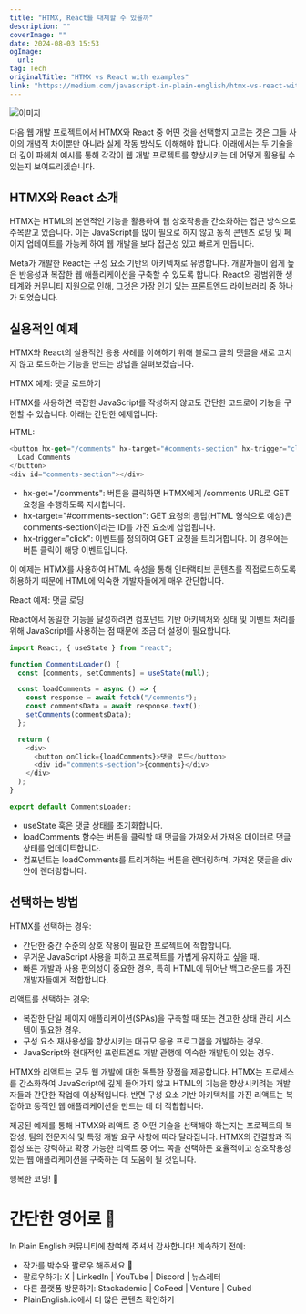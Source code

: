 ```yaml
---
title: "HTMX, React를 대체할 수 있을까"
description: ""
coverImage: ""
date: 2024-08-03 15:53
ogImage: 
  url: 
tag: Tech
originalTitle: "HTMX vs React with examples"
link: "https://medium.com/javascript-in-plain-english/htmx-vs-react-with-examples-14bd2d70bb4e"
---
```




![이미지](/assets/img/HTMXvsReactwithexamples_0.png)

다음 웹 개발 프로젝트에서 HTMX와 React 중 어떤 것을 선택할지 고르는 것은 그들 사이의 개념적 차이뿐만 아니라 실제 작동 방식도 이해해야 합니다. 아래에서는 두 기술을 더 깊이 파헤쳐 예시를 통해 각각이 웹 개발 프로젝트를 향상시키는 데 어떻게 활용될 수 있는지 보여드리겠습니다.

## HTMX와 React 소개

HTMX는 HTML의 본연적인 기능을 활용하여 웹 상호작용을 간소화하는 접근 방식으로 주목받고 있습니다. 이는 JavaScript를 많이 필요로 하지 않고 동적 콘텐츠 로딩 및 페이지 업데이트를 가능케 하여 웹 개발을 보다 접근성 있고 빠르게 만듭니다.

<div class="content-ad"></div>

Meta가 개발한 React는 구성 요소 기반의 아키텍처로 유명합니다. 개발자들이 쉽게 높은 반응성과 복잡한 웹 애플리케이션을 구축할 수 있도록 합니다. React의 광범위한 생태계와 커뮤니티 지원으로 인해, 그것은 가장 인기 있는 프론트엔드 라이브러리 중 하나가 되었습니다.

## 실용적인 예제

HTMX와 React의 실용적인 응용 사례를 이해하기 위해 블로그 글의 댓글을 새로 고치지 않고 로드하는 기능을 만드는 방법을 살펴보겠습니다.

HTMX 예제: 댓글 로드하기

<div class="content-ad"></div>

HTMX를 사용하면 복잡한 JavaScript를 작성하지 않고도 간단한 코드로이 기능을 구현할 수 있습니다. 아래는 간단한 예제입니다:

HTML:

```js
<button hx-get="/comments" hx-target="#comments-section" hx-trigger="click">
  Load Comments
</button>
<div id="comments-section"></div>
```

- hx-get="/comments": 버튼을 클릭하면 HTMX에게 /comments URL로 GET 요청을 수행하도록 지시합니다.
- hx-target="#comments-section": GET 요청의 응답(HTML 형식으로 예상)은 comments-section이라는 ID를 가진 요소에 삽입됩니다.
- hx-trigger="click": 이벤트를 정의하여 GET 요청을 트리거합니다. 이 경우에는 버튼 클릭이 해당 이벤트입니다.

<div class="content-ad"></div>

이 예제는 HTMX를 사용하여 HTML 속성을 통해 인터랙티브 콘텐츠를 직접로드하도록 허용하기 때문에 HTML에 익숙한 개발자들에게 매우 간단합니다.

React 예제: 댓글 로딩

React에서 동일한 기능을 달성하려면 컴포넌트 기반 아키텍처와 상태 및 이벤트 처리를 위해 JavaScript를 사용하는 점 때문에 조금 더 설정이 필요합니다.

```js
import React, { useState } from "react";

function CommentsLoader() {
  const [comments, setComments] = useState(null);

  const loadComments = async () => {
    const response = await fetch("/comments");
    const commentsData = await response.text();
    setComments(commentsData);
  };

  return (
    <div>
      <button onClick={loadComments}>댓글 로드</button>
      <div id="comments-section">{comments}</div>
    </div>
  );
}

export default CommentsLoader;
```

<div class="content-ad"></div>

- useState 훅은 댓글 상태를 초기화합니다.
- loadComments 함수는 버튼을 클릭할 때 댓글을 가져와서 가져온 데이터로 댓글 상태를 업데이트합니다.
- 컴포넌트는 loadComments를 트리거하는 버튼을 렌더링하며, 가져온 댓글을 div 안에 렌더링합니다.

## 선택하는 방법

HTMX를 선택하는 경우:

- 간단한 중간 수준의 상호 작용이 필요한 프로젝트에 적합합니다.
- 무거운 JavaScript 사용을 피하고 프로젝트를 가볍게 유지하고 싶을 때.
- 빠른 개발과 사용 편의성이 중요한 경우, 특히 HTML에 뛰어난 백그라운드를 가진 개발자들에게 적합합니다.

<div class="content-ad"></div>

리액트를 선택하는 경우:

- 복잡한 단일 페이지 애플리케이션(SPAs)을 구축할 때 또는 견고한 상태 관리 시스템이 필요한 경우.
- 구성 요소 재사용성을 향상시키는 대규모 응용 프로그램을 개발하는 경우.
- JavaScript와 현대적인 프런트엔드 개발 관행에 익숙한 개발팀이 있는 경우.

HTMX와 리액트는 모두 웹 개발에 대한 독특한 장점을 제공합니다. HTMX는 프로세스를 간소화하여 JavaScript에 깊게 들어가지 않고 HTML의 기능을 향상시키려는 개발자들과 간단한 작업에 이상적입니다. 반면 구성 요소 기반 아키텍처를 가진 리액트는 복잡하고 동적인 웹 애플리케이션을 만드는 데 더 적합합니다.

제공된 예제를 통해 HTMX와 리액트 중 어떤 기술을 선택해야 하는지는 프로젝트의 복잡성, 팀의 전문지식 및 특정 개발 요구 사항에 따라 달라집니다. HTMX의 간결함과 직접성 또는 강력하고 확장 가능한 리액트 중 어느 쪽을 선택하든 효율적이고 상호작용성 있는 웹 애플리케이션을 구축하는 데 도움이 될 것입니다.

<div class="content-ad"></div>

행복한 코딩! 🚀

# 간단한 영어로 🚀

In Plain English 커뮤니티에 참여해 주셔서 감사합니다! 계속하기 전에:

- 작가를 박수와 팔로우 해주세요 ️👏️️
- 팔로우하기: X | LinkedIn | YouTube | Discord | 뉴스레터
- 다른 플랫폼 방문하기: Stackademic | CoFeed | Venture | Cubed
- PlainEnglish.io에서 더 많은 콘텐츠 확인하기
